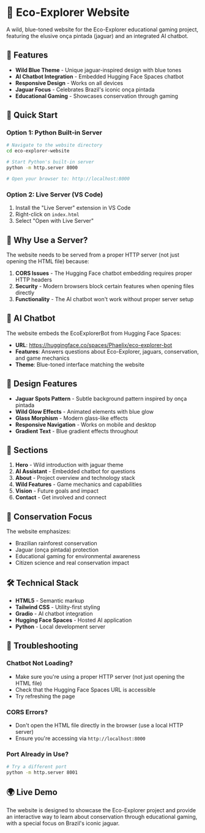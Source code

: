 # 🐆 Eco-Explorer Website

A wild, blue-toned website for the Eco-Explorer educational gaming project, featuring the elusive onça pintada (jaguar) and an integrated AI chatbot.

## 🌟 Features

- **Wild Blue Theme** - Unique jaguar-inspired design with blue tones
- **AI Chatbot Integration** - Embedded Hugging Face Spaces chatbot
- **Responsive Design** - Works on all devices
- **Jaguar Focus** - Celebrates Brazil's iconic onça pintada
- **Educational Gaming** - Showcases conservation through gaming

## 🚀 Quick Start

### Option 1: Python Built-in Server
```bash
# Navigate to the website directory
cd eco-explorer-website

# Start Python's built-in server
python -m http.server 8000

# Open your browser to: http://localhost:8000
```

### Option 2: Live Server (VS Code)
1. Install the "Live Server" extension in VS Code
2. Right-click on `index.html`
3. Select "Open with Live Server"

## 🔧 Why Use a Server?

The website needs to be served from a proper HTTP server (not just opening the HTML file) because:

1. **CORS Issues** - The Hugging Face chatbot embedding requires proper HTTP headers
2. **Security** - Modern browsers block certain features when opening files directly
3. **Functionality** - The AI chatbot won't work without proper server setup

## 🐆 AI Chatbot

The website embeds the EcoExplorerBot from Hugging Face Spaces:
- **URL**: https://huggingface.co/spaces/Phaelix/eco-explorer-bot
- **Features**: Answers questions about Eco-Explorer, jaguars, conservation, and game mechanics
- **Theme**: Blue-toned interface matching the website

## 🎨 Design Features

- **Jaguar Spots Pattern** - Subtle background pattern inspired by onça pintada
- **Wild Glow Effects** - Animated elements with blue glow
- **Glass Morphism** - Modern glass-like effects
- **Responsive Navigation** - Works on mobile and desktop
- **Gradient Text** - Blue gradient effects throughout

## 📱 Sections

1. **Hero** - Wild introduction with jaguar theme
2. **AI Assistant** - Embedded chatbot for questions
3. **About** - Project overview and technology stack
4. **Wild Features** - Game mechanics and capabilities
5. **Vision** - Future goals and impact
6. **Contact** - Get involved and connect

## 🌿 Conservation Focus

The website emphasizes:
- Brazilian rainforest conservation
- Jaguar (onça pintada) protection
- Educational gaming for environmental awareness
- Citizen science and real conservation impact

## 🛠️ Technical Stack

- **HTML5** - Semantic markup
- **Tailwind CSS** - Utility-first styling
- **Gradio** - AI chatbot integration
- **Hugging Face Spaces** - Hosted AI application
- **Python** - Local development server

## 🚨 Troubleshooting

### Chatbot Not Loading?
- Make sure you're using a proper HTTP server (not just opening the HTML file)
- Check that the Hugging Face Spaces URL is accessible
- Try refreshing the page

### CORS Errors?
- Don't open the HTML file directly in the browser (use a local HTTP server)
- Ensure you're accessing via `http://localhost:8000`

### Port Already in Use?
```bash
# Try a different port
python -m http.server 8001
```

## 🌍 Live Demo

The website is designed to showcase the Eco-Explorer project and provide an interactive way to learn about conservation through educational gaming, with a special focus on Brazil's iconic jaguar.
